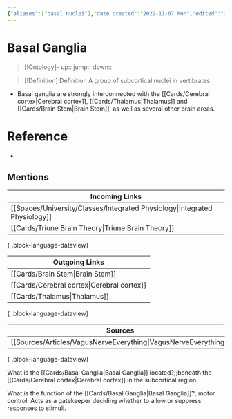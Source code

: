 ```yaml
---
{"aliases":["basal nuclei"],"date created":"2022-11-07 Mon","edited":"2023-04-06 Thu","dg-publish":true,"tags":["Uni/LFS203","flashcards/LFS203"],"permalink":"/cards/basal-ganglia/","dgPassFrontmatter":true}
---
```


# Basal Ganglia

> [!Ontology]-
> up:: 
> jump::
> down:: 

> [!Definition] Definition
> A group of subcortical nuclei in vertibrates.

- Basal ganglia are strongly interconnected with the [[Cards/Cerebral cortex\|Cerebral cortex]], [[Cards/Thalamus\|Thalamus]] and [[Cards/Brain Stem\|Brain Stem]], as well as several other brain areas.

# Reference

- 

## Mentions

| Incoming Links                                                                |
| ----------------------------------------------------------------------------- |
| [[Spaces/University/Classes/Integrated Physiology\|Integrated Physiology]] |
| [[Cards/Triune Brain Theory\|Triune Brain Theory]]                         |

{ .block-language-dataview}

| Outgoing Links                                |
| --------------------------------------------- |
| [[Cards/Brain Stem\|Brain Stem]]           |
| [[Cards/Cerebral cortex\|Cerebral cortex]] |
| [[Cards/Thalamus\|Thalamus]]               |

{ .block-language-dataview}

| Sources                                                            |
| ------------------------------------------------------------------ |
| [[Sources/Articles/VagusNerveEverything\|VagusNerveEverything]] |

{ .block-language-dataview}

What is the [[Cards/Basal Ganglia\|Basal Ganglia]] located?;;beneath the [[Cards/Cerebral cortex\|Cerebral cortex]] in the subcortical region.
<!--SR:!2025-04-12,5,230-->

What is the function of the [[Cards/Basal Ganglia\|Basal Ganglia]]?;;motor control. Acts as a gatekeeper deciding whether to allow or suppress responses to stimuli.
<!--SR:!2025-04-24,2,190-->